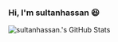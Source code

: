 ### Hi, I'm sultanhassan 😆

![sultanhassan.'s GitHub Stats](https://github-readme-stats.vercel.app/api?username=synplatina&show_icons=true)
